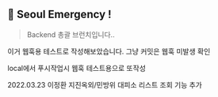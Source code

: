 ## 🚨 Seoul Emergency ! 
> Backend  총괄 브런치입니다..


이거 웹훅용 테스트로 작성해보았습니다. 그냥 커밋은 웹훅 미발생 확인

local에서 푸시작업시 웹훅 테스트용으로 또작성 

2022.03.23 이정환 지진옥외/민방위 대피소 리스트 조회 기능 추가
